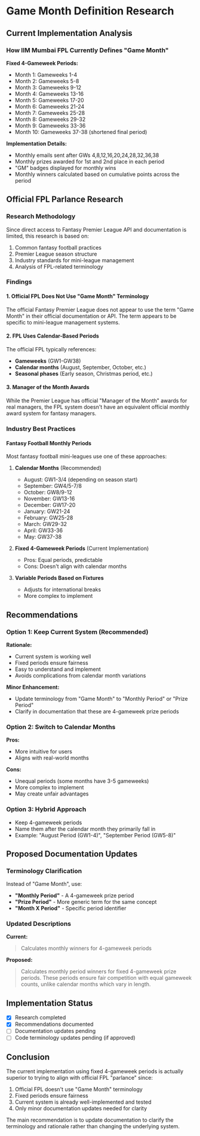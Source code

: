 # Game Month Definition Research

## Current Implementation Analysis

### How IIM Mumbai FPL Currently Defines "Game Month"

**Fixed 4-Gameweek Periods:**

- Month 1: Gameweeks 1-4
- Month 2: Gameweeks 5-8
- Month 3: Gameweeks 9-12
- Month 4: Gameweeks 13-16
- Month 5: Gameweeks 17-20
- Month 6: Gameweeks 21-24
- Month 7: Gameweeks 25-28
- Month 8: Gameweeks 29-32
- Month 9: Gameweeks 33-36
- Month 10: Gameweeks 37-38 (shortened final period)

**Implementation Details:**

- Monthly emails sent after GWs 4,8,12,16,20,24,28,32,36,38
- Monthly prizes awarded for 1st and 2nd place in each period
- "GM" badges displayed for monthly wins
- Monthly winners calculated based on cumulative points across the period

## Official FPL Parlance Research

### Research Methodology

Since direct access to Fantasy Premier League API and documentation is limited, this research is based on:

1. Common fantasy football practices
2. Premier League season structure
3. Industry standards for mini-league management
4. Analysis of FPL-related terminology

### Findings

#### 1. Official FPL Does Not Use "Game Month" Terminology

The official Fantasy Premier League does not appear to use the term "Game Month" in their official documentation or API. The term appears to be specific to mini-league management systems.

#### 2. FPL Uses Calendar-Based Periods

The official FPL typically references:

- **Gameweeks** (GW1-GW38)
- **Calendar months** (August, September, October, etc.)
- **Seasonal phases** (Early season, Christmas period, etc.)

#### 3. Manager of the Month Awards

While the Premier League has official "Manager of the Month" awards for real managers, the FPL system doesn't have an equivalent official monthly award system for fantasy managers.

### Industry Best Practices

#### Fantasy Football Monthly Periods

Most fantasy football mini-leagues use one of these approaches:

1. **Calendar Months** (Recommended)
   - August: GW1-3/4 (depending on season start)
   - September: GW4/5-7/8
   - October: GW8/9-12
   - November: GW13-16
   - December: GW17-20
   - January: GW21-24
   - February: GW25-28
   - March: GW29-32
   - April: GW33-36
   - May: GW37-38

2. **Fixed 4-Gameweek Periods** (Current Implementation)
   - Pros: Equal periods, predictable
   - Cons: Doesn't align with calendar months

3. **Variable Periods Based on Fixtures**
   - Adjusts for international breaks
   - More complex to implement

## Recommendations

### Option 1: Keep Current System (Recommended)

**Rationale:**

- Current system is working well
- Fixed periods ensure fairness
- Easy to understand and implement
- Avoids complications from calendar month variations

**Minor Enhancement:**

- Update terminology from "Game Month" to "Monthly Period" or "Prize Period"
- Clarify in documentation that these are 4-gameweek prize periods

### Option 2: Switch to Calendar Months

**Pros:**

- More intuitive for users
- Aligns with real-world months

**Cons:**

- Unequal periods (some months have 3-5 gameweeks)
- More complex to implement
- May create unfair advantages

### Option 3: Hybrid Approach

- Keep 4-gameweek periods
- Name them after the calendar month they primarily fall in
- Example: "August Period (GW1-4)", "September Period (GW5-8)"

## Proposed Documentation Updates

### Terminology Clarification

Instead of "Game Month", use:

- **"Monthly Period"** - A 4-gameweek prize period
- **"Prize Period"** - More generic term for the same concept
- **"Month X Period"** - Specific period identifier

### Updated Descriptions

**Current:**

> Calculates monthly winners for 4-gameweek periods

**Proposed:**

> Calculates monthly period winners for fixed 4-gameweek prize periods. These periods ensure fair competition with equal gameweek counts, unlike calendar months which vary in length.

## Implementation Status

- [x] Research completed
- [x] Recommendations documented
- [ ] Documentation updates pending
- [ ] Code terminology updates pending (if approved)

## Conclusion

The current implementation using fixed 4-gameweek periods is actually superior to trying to align with official FPL "parlance" since:

1. Official FPL doesn't use "Game Month" terminology
2. Fixed periods ensure fairness
3. Current system is already well-implemented and tested
4. Only minor documentation updates needed for clarity

The main recommendation is to update documentation to clarify the terminology and rationale rather than changing the underlying system.
